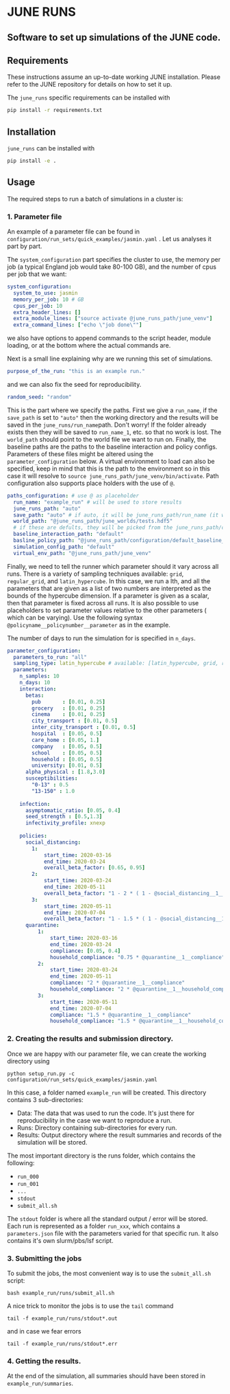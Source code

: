 # JUNE RUNS



## Software to set up simulations of the JUNE code.



## Requirements

These instructions assume an up-to-date working JUNE installation. Please refer to the JUNE repository for details on how to set it up.

The ``june_runs`` specific requirements can be installed with

```bash
pip install -r requirements.txt
```

## Installation

``june_runs`` can be installed with

```bash
pip install -e .
```



## Usage

The required steps to run a batch of simulations in a cluster is:

### 1. Parameter file

An example of a parameter file can be found in `configuration/run_sets/quick_examples/jasmin.yaml` . Let us analyses it part by part.

The ``system_configuration`` part specifies the cluster to use, the memory per job (a typical England job would take 80-100 GB), and the number of cpus per job that we want:

```yaml
system_configuration:
  system_to_use: jasmin
  memory_per_job: 10 # GB
  cpus_per_job: 10
  extra_header_lines: []
  extra_module_lines: ["source activate @june_runs_path/june_venv"]
  extra_command_lines: ["echo \"job done\""]
```
we also have options to append commands to the script header, module loading, or at the bottom where the actual commands are.

Next is a small line explaining why are we running this set of simulations.

```yaml
purpose_of_the_run: "this is an example run."
```
and we can also fix the seed for reproducibility.
```yaml
random_seed: "random"
```

This is the part where we specify the paths. First we give a ``run_name``, if the ``save_path`` is set to ``"auto"`` then the working directory and the results will be saved in the ``june_runs/run_name``path. Don't worry! If the folder already exists then they will be saved to ``run_name_1``, etc. so that no work is lost.
The ``world_path`` should point to the world file we want to run on. Finally, the baseline paths are the paths to the baseline interaction and policy configs. Parameters of these files might be altered using the ``parameter_configuration`` below. A virtual environment to load can also be specified, keep in mind that this is the path to the environment so in this case it will resolve to ``source june_runs_path/june_venv/bin/activate``.
Path configuration also supports place holders with the use of ``@``.

```yaml
paths_configuration: # use @ as placeholder
  run_name: "example_run" # will be used to store results
  june_runs_path: "auto"
  save_path: "auto" # if auto, it will be june_runs_path/run_name (it won't override anything)
  world_path: "@june_runs_path/june_worlds/tests.hdf5" 
  # if these are defults, they will be picked from the june_runs_path/configuration/default_baseline_configs
  baseline_interaction_path: "default"
  basline_policy_path: "@june_runs_path/configuration/default_baseline_configs/policy.yaml"
  simulation_config_path: "default"
  virtual_env_path: "@june_runs_path/june_venv"
```


Finally, we need to tell the runner which parameter should it vary across all runs. There is a variety of sampling techniques available: ``grid``, ``regular_grid``, and ``latin_hypercube``. In this case, we run a lth, and all the parameters that are given as a list of two numbers are interpreted as the bounds of the hypercube dimension. If a parameter is given as a scalar, then that parameter is fixed across all runs. It is also possible to use placeholders to set parameter values relative to the other parameters ( which can be varying). Use the following syntax ``@policyname__policynumber__parameter`` as in the example.

The number of days to run the simulation for is specified in ``n_days``.

```yaml
parameter_configuration:
  parameters_to_run: "all"
  sampling_type: latin_hypercube # available: [latin_hypercube, grid, regular_grid]
  parameters:
    n_samples: 10
    n_days: 10
    interaction:
      betas:
        pub       : [0.01, 0.25]
        grocery   : [0.01, 0.25]
        cinema    : [0.01, 0.25]
        city_transport : [0.01, 0.5]
        inter_city_transport : [0.01, 0.5]
        hospital  : [0.05, 0.5]
        care_home : [0.05, 1.]
        company   : [0.05, 0.5]
        school    : [0.05, 0.5]
        household : [0.05, 0.5]
        university: [0.01, 0.5]
      alpha_physical : [1.8,3.0]
      susceptibilities:
        "0-13" : 0.5
        "13-150" : 1.0
  
    infection:
      asymptomatic_ratio: [0.05, 0.4]
      seed_strength : [0.5,1.3]
      infectivity_profile: xnexp
  
    policies:
      social_distancing:
        1: 
            start_time: 2020-03-16
            end_time: 2020-03-24 
            overall_beta_factor: [0.65, 0.95]
        2: 
            start_time: 2020-03-24
            end_time: 2020-05-11
            overall_beta_factor: "1 - 2 * ( 1 - @social_distancing__1__overall_beta_factor )"
        3: 
            start_time: 2020-05-11
            end_time: 2020-07-04
            overall_beta_factor: "1 - 1.5 * ( 1 - @social_distancing__1__overall_beta_factor )"
      quarantine: 
          1: 
              start_time: 2020-03-16
              end_time: 2020-03-24
              compliance: [0.05, 0.4]
              household_compliance: "0.75 * @quarantine__1__compliance"
          2: 
              start_time: 2020-03-24
              end_time: 2020-05-11
              compliance: "2 * @quarantine__1__compliance"
              household_compliance: "2 * @quarantine__1__household_compliance"
          3: 
              start_time: 2020-05-11
              end_time: 2020-07-04
              compliance: "1.5 * @quarantine__1__compliance"
              household_compliance: "1.5 * @quarantine__1__household_compliance"

```

### 2. Creating the results and submission directory.

Once we are happy with our parameter file, we can create the working directory using

```
python setup_run.py -c configuration/run_sets/quick_examples/jasmin.yaml
```

In this case, a folder named ``example_run`` will be created. This directory contains 3 sub-directories:
- Data: The data that was used to run the code. It's just there for reproducibility in the case we want to reproduce a run.
- Runs: Directory containing sub-directories for every run.
- Results: Output directory where the result summaries and records of the simulation will be stored.

The most important directory is the runs folder, which contains the following:
- ``run_000``
- ``run_001``
- ``...``
- ``stdout``
- ``submit_all.sh``


The ``stdout`` folder is where all the standard output / error will be stored.
Each run is represented as a folder ``run_xxx``, which contains a ``parameters.json`` file with the parameters varied for that specific run. It also contains it's own slurm/pbs/lsf script.

### 3. Submitting the jobs

To submit the jobs, the most convenient way is to use the ``submit_all.sh`` script:

```
bash example_run/runs/submit_all.sh
```

A nice trick to monitor the jobs is to use the ``tail`` command

```
tail -f example_run/runs/stdout*.out
```

and in case we fear errors
```
tail -f example_run/runs/stdout*.err
```

### 4. Getting the results.

At the end of the simulation, all summaries should have been stored in ``example_run/summaries``.
